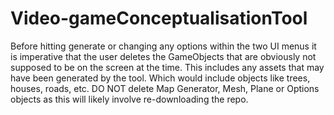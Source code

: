 # Video-gameConceptualisationTool

Before hitting generate or changing any options within the two UI menus
it is imperative that the user deletes the GameObjects that are obviously not
supposed to be on the screen at the time. This includes any assets that may
have been generated by the tool. Which would include objects like trees, houses,
roads, etc. DO NOT delete Map Generator, Mesh, Plane or Options objects as this
will likely involve re-downloading the repo.
